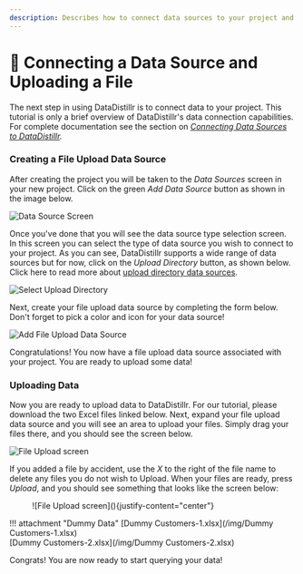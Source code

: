 ```yaml
---
description: Describes how to connect data sources to your project and upload a file.
---
```


# 📂 Connecting a Data Source and Uploading a File

The next step in using DataDistillr is to connect data to your project.  This tutorial is only a brief overview of DataDistillr's data connection capabilities.  For complete documentation see the section on [_Connecting Data Sources to DataDistillr_](../connecting-data/connecting-your-data-to-datadistillr/README.md)_._ &#x20;

### __Creating a File Upload Data Source__

After creating the project you will be taken to the _Data Sources_ screen in your new project. Click on the green _Add Data Source_ button as shown in the image below.&#x20;

![Data Source Screen](</img/Screen Shot 2021-11-15 at 9.52.29 PM.png>)

Once you've done that you will see the data source type selection screen.  In this screen you can select the type of data source you wish to connect to your project.  As you can see, DataDistillr supports a wide range of data sources but for now, click on the _Upload Directory_ button, as shown below.  Click here to read more about [upload directory data sources](../connecting-data/connecting-your-data-to-datadistillr/uploading-files.md).

![Select Upload Directory](</img/Screen Shot 2021-11-15 at 9.54.19 PM.png>)

Next, create your file upload data source by completing the form below.  Don't forget to pick a color and icon for your data source!

![Add File Upload Data Source](</img/Screen Shot 2021-11-15 at 9.58.27 PM.png>)

Congratulations!  You now have a file upload data source associated with your project.  You are ready to upload some data!

### __Uploading Data__

Now you are ready to upload data to DataDistillr.  For our tutorial, please download the two Excel files linked below.  Next, expand your file upload data source and you will see an area to upload your files. Simply drag your files there, and you should see the screen below.

![File Upload screen](</img/Screen Shot 2021-11-23 at 8.38.17 AM.png>)

If you added a file by accident, use the _X_ to the right of the file name to delete any files you do not wish to Upload. When your files are ready, press _Upload_, and you should see something that looks like the screen below:

<figure markdown>
  ![File Upload screen](</img/Screen Shot 2021-11-15 at 10.13.12 PM.png>){justify-content="center"}
</figure>

!!! attachment "Dummy Data"
    [Dummy Customers-1.xlsx](/img/Dummy Customers-1.xlsx)  
    [Dummy Customers-2.xlsx](/img/Dummy Customers-2.xlsx)


Congrats! You are now ready to start querying your data!